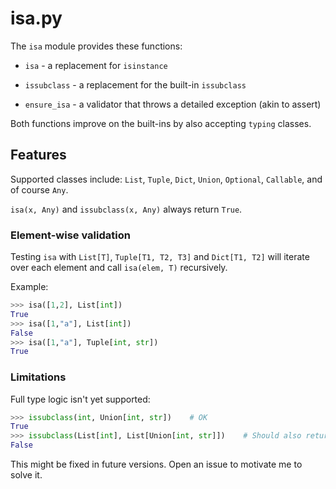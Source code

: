 # isa.py

The `isa` module provides these functions:

* `isa` - a replacement for `isinstance`

* `issubclass` - a replacement for the built-in `issubclass`

* `ensure_isa` - a validator that throws a detailed exception (akin to assert)

Both functions improve on the built-ins by also accepting `typing` classes.

## Features

Supported classes include: `List`, `Tuple`, `Dict`, `Union`, `Optional`, `Callable`, and of course `Any`.

`isa(x, Any)` and `issubclass(x, Any)` always return `True`.

### Element-wise validation

Testing `isa` with `List[T]`, `Tuple[T1, T2, T3]` and `Dict[T1, T2]` will iterate over each element and call `isa(elem, T)` recursively.

Example:
```python
>>> isa([1,2], List[int])
True
>>> isa([1,"a"], List[int])
False
>>> isa([1,"a"], Tuple[int, str])
True
```

### Limitations

Full type logic isn't yet supported:
```python
>>> issubclass(int, Union[int, str])    # OK
True
>>> issubclass(List[int], List[Union[int, str]])    # Should also return True
False
```

This might be fixed in future versions. Open an issue to motivate me to solve it.